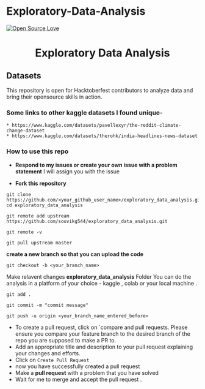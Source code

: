 # Exploratory-Data-Analysis

[![Open Source Love](https://firstcontributions.github.io/open-source-badges/badges/open-source-v1/open-source.svg)](https://github.com/sj5027052/Hacktoberfest2022)

<h1 align= "center"> Exploratory Data Analysis </h1>

## Datasets
This repository is open for Hacktoberfest contributors to analyze data  and bring their opensource skills in action.

### Some links to other kaggle datasets I found unique-
```
* https://www.kaggle.com/datasets/pavellexyr/the-reddit-climate-change-dataset
* https://www.kaggle.com/datasets/therohk/india-headlines-news-dataset
```

### How to use this repo

- **Respond to my issues or create your own issue with a problem statement**  I will assign you with the issue

- **Fork this repository**

```
git clone https://github.com/<your_github_user_name>/exploratory_data_analysis.git
cd exploratory_data_analysis
```
```
git remote add upstream https://github.com/souvikg544/exploratory_data_analysis.git
```
```
git remote -v
```
```
git pull upstream master
```
**create a new branch so that you can upload the code**

```
git checkout -b <your_branch_name>
```
Make relavent changes
**exploratory_data_analysis** Folder
You can do the analysis in a platform of your choice - kaggle , colab or your local machine .
``` 
git add .

git commit -m "commit message"

git push -u origin <your_branch_name_entered_before>
```

* To create a pull request, click on `compare and pull requests. Please ensure you compare your feature branch to the desired branch of the repo you are supposed to make a PR to.
* Add an appropriate title and description to your pull request explaining your changes and efforts.
* Click on `Create Pull Request`
* now you have successfully created a pull request
* Make a **pull request** with a problem that you have solved  
*  Wait for me to merge and accept the pull request . 
